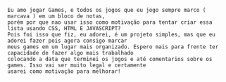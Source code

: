     Eu amo jogar Games, e todos os jogos que eu jogo sempre marco ( marcava ) em um bloco de notas,
    porém por que nao usar isso como motivação para tentar criar essa lista usando CSS, HTML E JAVASCRIPT?
    Pois foi isso que fiz, eu adorei, é um projeto simples, mas que eu adorei fazer pois agora consigo marcar
    meus games em um lugar mais organizado. Espero mais para frente ter capacidade de fazer algo mais trabalhado
    colocando a data que terminei os jogos e até comentarios sobre os games. Isso vai ser muito legal e certamente
    usarei como motivação para melhorar!
